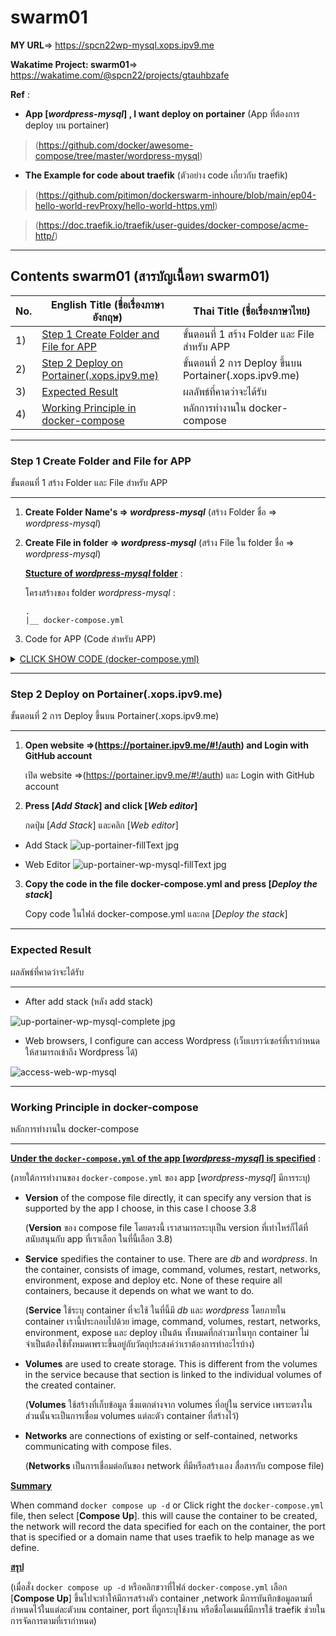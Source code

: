 # swarm01

**MY URL**=> https://spcn22wp-mysql.xops.ipv9.me

**Wakatime Project: swarm01**=> https://wakatime.com/@spcn22/projects/gtauhbzafe

**Ref** :
- **App [*wordpress-mysql*] , I want deploy on portainer** (App ที่ต้องการ deploy บน portainer)

>(https://github.com/docker/awesome-compose/tree/master/wordpress-mysql)


* **The Example for code about traefik** (ตัวอย่าง code เกี่ยวกับ traefik)

>(https://github.com/pitimon/dockerswarm-inhoure/blob/main/ep04-hello-world-revProxy/hello-world-https.yml) 

>(https://doc.traefik.io/traefik/user-guides/docker-compose/acme-http/)

______________________________________________________

Contents swarm01 (สารบัญเนื้อหา swarm01)
-----------------
No. |English Title (ชื่อเรื่องภาษาอังกฤษ)  | Thai Title (ชื่อเรื่องภาษาไทย) |
----- |----- | ----- |
1)|[Step 1 Create Folder and File for APP](https://github.com/keta410/swarm01#step-1-create-folder-and-file-for-app)|ขั้นตอนที่ 1 สร้าง Folder และ File สำหรับ APP|
2)|[Step 2 Deploy on Portainer(.xops.ipv9.me)](https://github.com/keta410/swarm01#step-2-deploy-on-portainerxopsipv9me)|ขั้นตอนที่ 2 การ Deploy ขึ้นบน Portainer(.xops.ipv9.me)|
3)|[Expected Result](https://github.com/keta410/swarm01#expected-result)|ผลลัพธ์ที่คาดว่าจะได้รับ|
4)|[Working Principle in docker-compose](https://github.com/keta410/swarm01#working-principle-in-docker-compose)|หลักการทำงานใน docker-compose|
______________________________________________________

### **Step 1** Create Folder and File for APP
ขั้นตอนที่ 1 สร้าง Folder และ File สำหรับ APP
______________________________________________________

1. **Create Folder Name's => *wordpress-mysql*** (สร้าง Folder ชื่อ => *wordpress-mysql*)

2. **Create File in folder => *wordpress-mysql*** (สร้าง File ใน folder ชื่อ => *wordpress-mysql*) 

    **<ins>Stucture of *wordpress-mysql* folder</ins>** :
    
    โครงสร้างของ folder *wordpress-mysql* : 
    ```
    .
    |__ docker-compose.yml

    ```

3. Code for APP (Code สำหรับ APP)  

<details><summary><ins>CLICK SHOW CODE (docker-compose.yml)</ins></summary>
<p>

```ruby 
version: '3.8'      #Version Docker
services:
    db:         #Data
        image: mariadb:10.6.4-focal     
        #Mariadb version used (version ของ mariadb ที่ใช้)
        command: '--default-authentication-plugin=mysql_native_password'
        volumes:
            - db_data:/vat/lib/mysql    
            #Set path to collect data in db_data (ตั้งค่าเส้นทางในการเก็บข้อมูลมาใน db_data)
        restart: always
        networks:       #Network, db used (Network ที่ db ใช้)
            - wb
                        
        environment:    
        #Environment of mariadb (ทรัพยากรของ mariadb)
            - MYSQL_ROOT_PASSWORD=somewordpress
            - MYSQL_(config..)=wordpress
            .
            .
        #Config about this => DATABASE,USER,PASSWORD (กำหนดเกี่ยวกับ => DATABASE,USER,PASSWORD)
            
        expose:
            - 3306
            - 33060

    wordpress:      #App
        image: wordpress:latest     
        #Wordpress version used (version ของ wordpress ที่ใช้)
        restart: always 
        networks:       #Network, wordpress used (Network ที่ wordpress ใช้)
            - wp
            - webproxy

        environment:    
        #Environment of wordpress (ทรัพยากรของ wordpress)
            - WORDPRESS_DB_HOST=db
            - WORDPRESS_DB(config..)=wordpress
            .
            .
            #Config about them => USER,PASSWORD,NAME (กำหนดเกี่ยวกับ => USER,PASSWORD,NAME)
            
        deploy:    
            replicas: 1     #Config num of device to deploy (กำหนดจำนวนของเครื่องที่จะ deploy)
                            
            labels:     #Set label for app by connecting to Traefik (กำหนด label สำหรับ app โดยเชื่อมต่อกับ Traefik)
                        
              - traefik.docker.network=webproxy     
            #Name network of Traefik = webproxy (ชื่อ netwrok ของ Traefik = webproxy)
              - traefik.enable=true                 
            #Set status of Traefik (ตั้งค่าสถานะของ Traefik)
              - traefik.constraint-label=webproxy   
            #Define the name of Traefik to run(กำหนดชื่อ treafik ที่ต้องการให้ทำงาน)
              - traefik.http.routers.${APPNAME}-https.entrypoints=websecure         
            #Set port to connect with a request sent (กำหนด port ในการเชื่อมต่อมีคำขอส่งมา)            
              - traefik.http.routers.${APPNAME}-https.rule=Host("${APPNAME}.xops.ipv9.me")  
            #Set name domain for con(ตั้งค่าชื่อ domain การเข้าถึง)
              - traefik.http.routers.${APPNAME}-https.tls.certresolver=default      
            #Create URL certificate (สร้างใบรับรอง URL) 
              - traefik.http.services.${APPNAME}.loadbalancer.server.port=80    
            #Set port in the request(ตั้งค่า port ในการร้องขอ)
              - traefik.http.routers.${APPNAME}-https.tls=true                
            #Set TSL to work (เปิดใช้งาน TSL)     

        #It's variable (เป็นตัวแปร) 
        #Config APPNAME=spcn22wp-mysql (กำหนดค่า APPNAME=spcn22wp-mysql)

volumes:  
    db_data:

networks:       #All network, can used
                #network ทั้งหมดที่สามารถใช้ได้
    
    wb:                 #network that allows communication between db and wordpress
                        #network ที่สร้างให้สามารถข้อมูลสื่อสารระหว่าง db กับ wordpress ได้
      driver: overlay

    webproxy:              
      external: true        #config this app can used webproxy network 
                            #กำหนดให้แอพนี้สามารถใช้ webproxy network ได้
```

</p>
</details>

______________________________________________________

### **Step 2** Deploy on Portainer(.xops.ipv9.me)
ขั้นตอนที่ 2 การ Deploy ขึ้นบน Portainer(.xops.ipv9.me)
______________________________________________________

1. **Open website =>(https://portainer.ipv9.me/#!/auth) and Login with GitHub account**

    เปิด website =>(https://portainer.ipv9.me/#!/auth) และ Login with GitHub account

2. **Press [*Add Stack*] and click [*Web editor*]**

    กดปุ่ม  [*Add Stack*] และคลิก [*Web editor*]

* Add Stack
![up-portainer-fillText jpg ](https://user-images.githubusercontent.com/104758471/222903882-8aa8a92d-63bc-4dc4-8615-0070078cd863.jpg)

* Web Editor
![up-portainer-wp-mysql-fillText jpg ](https://user-images.githubusercontent.com/104758471/222903804-43174bd9-3608-4865-85d4-1f2121bf627a.jpg)
3. **Copy the code in the file docker-compose.yml and press [*Deploy the stack*]** 
    
    Copy code ในไฟล์ docker-compose.yml และกด [*Deploy the stack*]
    
     
______________________________________________________

### **Expected Result**
ผลลัพธ์ที่คาดว่าจะได้รับ
______________________________________________________

* After add stack (หลัง add stack)

![up-portainer-wp-mysql-complete jpg ](https://user-images.githubusercontent.com/104758471/222713931-b48cef9c-fbf7-455c-97ae-a168718d0f17.jpg)

* Web browsers, I configure can access Wordpress (เว็บเบราว์เซอร์ที่เรากำหนดให้สามารถเข้าถึง Wordpress ได้)

![access-web-wp-mysql](https://user-images.githubusercontent.com/104758471/222714145-31addf7d-4858-495d-934a-212e289700e1.jpg)

______________________________________________________

### **Working Principle in docker-compose**
หลักการทำงานใน docker-compose
______________________________________________________
    
**<ins>Under the ```docker-compose.yml``` of the app [*wordpress-mysql*] is specified</ins>** :

(ภายใต้การทำงานของ ```docker-compose.yml``` ของ app [*wordpress-mysql*] มีการระบุ)

- **Version** of the compose file directly, it can specify any version that is supported by the app I choose, in this case I choose 3.8

    (**Version** ของ compose file โดยตรงนี้ เราสามารถระบุเป็น version ที่เท่าไหร่ก็ได้ที่สนับสนุนกับ app ที่เราเลือก ในที่นี้เลือก 3.8)

- **Service** spedifies the container to use. There are *db* and *wordpress*. In the container, 
consists of image, command, volumes, restart, networks, environment, expose and deploy etc. None of these require all containers, because it depends on what we want to do.

    (**Service** ใช้ระบุ container ที่จะใช้ ในที่นี้มี *db* และ *wordpress* โดยภายใน container เรานี้ประกอบไปด้วย image, command, volumes, restart, networks, environment, expose และ deploy เป็นต้น ทั้งหมดที่กล่าวมาในทุก container ไม่จำเป็นต้องใช้ทั้งหมดเพราะขึ้นอยู่กับวัตถุประสงค์ว่าเราต้องการทำอะไรบ้าง) 

- **Volumes** are used to create storage. This is different from the volumes in the service because that section is linked to the individual volumes of the created container.

    (**Volumes** ใช้สร้างที่เก็บข้อมูล ซึ่งแตกต่างจาก volumes ที่อยู่ใน service เพราะตรงในส่วนนั้นจะเป็นการเชื่อม volumes แต่ละตัว container ที่สร้างไว้) 

- **Networks** are connections of existing or self-contained, networks communicating with compose files.

    (**Networks** เป็นการเชื่อมต่อกันของ network ที่มีหรือสร้างเอง สื่อสารกับ compose file)

**<ins>Summary</ins>**

When command ```docker compose up -d``` or Click right the ```docker-compose.yml``` file, then select [**Compose Up**]. this will cause the container to be created, the network will record the data specified for each on the container, the port that is specified or a domain name that uses traefik to help manage as we define.

**<ins>สรุป</ins>**

(เมื่อสั่ง ```docker compose up -d``` หรือคลิกขวาที่ไฟล์ ```docker-compose.yml``` เลือก [**Compose Up**] ขึ้นไปจะทำให้มีการสร้างตัว container ,network มีการบันทึกข้อมูลตามที่กำหนดไว้ในแต่ละตัวบน container, port ที่ถูกระบุใช้งาน หรือชื่อโดเมนที่มีการใช้ traefik ช่วยในการจัดการตามที่เรากำหนด)